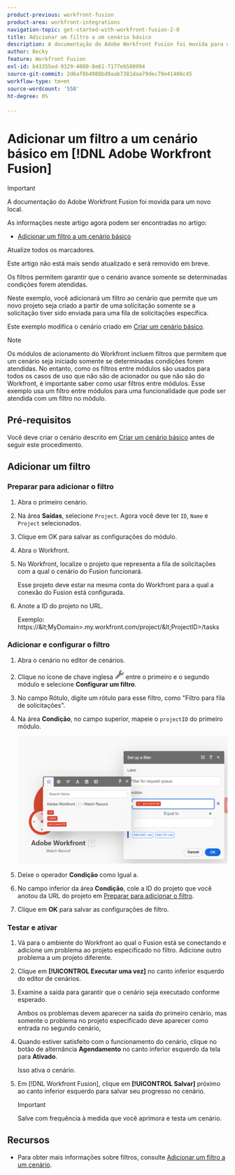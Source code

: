 ```yaml
---
product-previous: workfront-fusion
product-area: workfront-integrations
navigation-topic: get-started-with-workfront-fusion-2-0
title: Adicionar um filtro a um cenário básico
description: A documentação do Adobe Workfront Fusion foi movida para um novo local. Este artigo foi descontinuado, mas contém um link para o novo artigo que aborda essa funcionalidade.
author: Becky
feature: Workfront Fusion
exl-id: b43355ed-9329-4080-8e61-7177eb580994
source-git-commit: 2d6af8b4988bd9aab7381daa79dec79e41408c45
workflow-type: tm+mt
source-wordcount: '558'
ht-degree: 0%

---
```


# Adicionar um filtro a um cenário básico em [!DNL Adobe Workfront Fusion]

>[!IMPORTANT]
>
>A documentação do Adobe Workfront Fusion foi movida para um novo local.
>
>As informações neste artigo agora podem ser encontradas no artigo:
>
>* [Adicionar um filtro a um cenário básico](https://experienceleague.adobe.com/docs/workfront-fusion/using/build-practice-scenarios/add-filter-basic-scenario.html)
>
>Atualize todos os marcadores.
>
>Este artigo não está mais sendo atualizado e será removido em breve.

Os filtros permitem garantir que o cenário avance somente se determinadas condições forem atendidas.

Neste exemplo, você adicionará um filtro ao cenário que permite que um novo projeto seja criado a partir de uma solicitação somente se a solicitação tiver sido enviada para uma fila de solicitações específica.

Este exemplo modifica o cenário criado em [Criar um cenário básico](/help/quicksilver/workfront-fusion/get-started/build-practice-scenarios/create-simple-scenario.md).

>[!NOTE]
>
>Os módulos de acionamento do Workfront incluem filtros que permitem que um cenário seja iniciado somente se determinadas condições forem atendidas. No entanto, como os filtros entre módulos são usados para todos os casos de uso que não são de acionador ou que não são do Workfront, é importante saber como usar filtros entre módulos. Esse exemplo usa um filtro entre módulos para uma funcionalidade que pode ser atendida com um filtro no módulo.

## Pré-requisitos

Você deve criar o cenário descrito em [Criar um cenário básico](/help/quicksilver/workfront-fusion/get-started/build-practice-scenarios/create-simple-scenario.md) antes de seguir este procedimento.

## Adicionar um filtro

### Preparar para adicionar o filtro

1. Abra o primeiro cenário.
1. Na área **Saídas**, selecione `Project`.
Agora você deve ter `ID`, `Name` e `Project` selecionados.
1. Clique em OK para salvar as configurações do módulo.
1. Abra o Workfront.
1. No Workfront, localize o projeto que representa a fila de solicitações com a qual o cenário do Fusion funcionará.

   Esse projeto deve estar na mesma conta do Workfront para a qual a conexão do Fusion está configurada.

1. Anote a ID do projeto no URL.

   Exemplo: https://\&lt;MyDomain\>.my.workfront.com/project/\&lt;ProjectID\>/tasks

### Adicionar e configurar o filtro

1. Abra o cenário no editor de cenários.
1. Clique no ícone de chave inglesa ![Ícone de chave inglesa](assets/wrench-icon.png) entre o primeiro e o segundo módulo e selecione **Configurar um filtro**.
1. No campo Rótulo, digite um rótulo para esse filtro, como &quot;Filtro para fila de solicitações&quot;.
1. Na área **Condição**, no campo superior, mapeie o `projectID` do primeiro módulo.

   ![Mapear ID do projeto](assets/map-proj-id.png)
1. Deixe o operador **Condição** como Igual a.
1. No campo inferior da área **Condição**, cole a ID do projeto que você anotou da URL do projeto em [Preparar para adicionar o filtro](#prepare-to-add-the-filter).
1. Clique em **OK** para salvar as configurações de filtro.

### Testar e ativar

1. Vá para o ambiente do Workfront ao qual o Fusion está se conectando e adicione um problema ao projeto especificado no filtro. Adicione outro problema a um projeto diferente.
1. Clique em **[!UICONTROL Executar uma vez]** no canto inferior esquerdo do editor de cenários.
1. Examine a saída para garantir que o cenário seja executado conforme esperado.

   Ambos os problemas devem aparecer na saída do primeiro cenário, mas somente o problema no projeto especificado deve aparecer como entrada no segundo cenário,
1. Quando estiver satisfeito com o funcionamento do cenário, clique no botão de alternância **Agendamento** no canto inferior esquerdo da tela para **Ativado**.

   Isso ativa o cenário.
1. Em [!DNL Workfront Fusion], clique em **[!UICONTROL Salvar]** próximo ao canto inferior esquerdo para salvar seu progresso no cenário.

   >[!IMPORTANT]
   >
   >Salve com frequência à medida que você aprimora e testa um cenário.

## Recursos

* Para obter mais informações sobre filtros, consulte [Adicionar um filtro a um cenário](/help/quicksilver/workfront-fusion/scenarios/add-a-filter-to-a-scenario.md).
